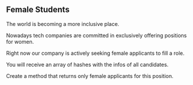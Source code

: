## Female Students

The world is becoming a more inclusive place.

Nowadays tech companies are committed in exclusively offering positions for women.

Right now our company is actively seeking female applicants to fill a role.

You will receive an array of hashes with the infos of all candidates.

Create a method that returns only female applicants for this position.

